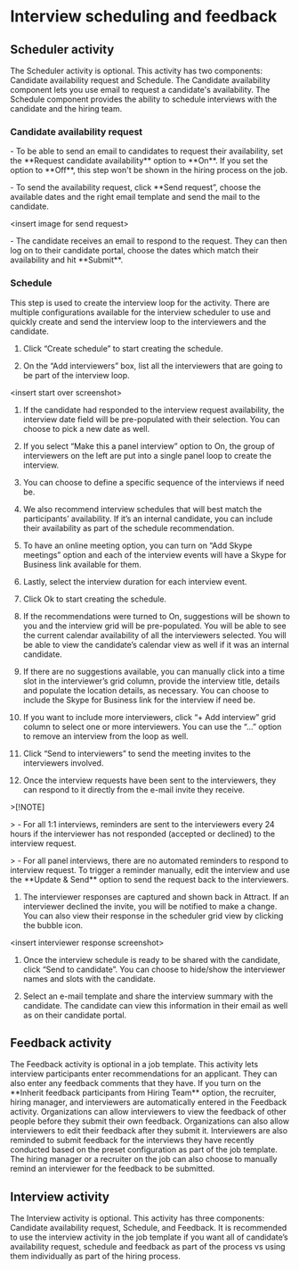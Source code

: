 Interview scheduling and feedback
=================================

Scheduler activity
------------------

The Scheduler activity is optional. This activity has two components: Candidate
availability request and Schedule. The Candidate availability component lets you
use email to request a candidate's availability. The Schedule component provides
the ability to schedule interviews with the candidate and the hiring team.

### Candidate availability request

\- To be able to send an email to candidates to request their availability, set
the \*\*Request candidate availability\*\* option to \*\*On\*\*. If you set the
option to \*\*Off\*\*, this step won't be shown in the hiring process on the
job.

\- To send the availability request, click \*\*Send request”, choose the
available dates and the right email template and send the mail to the candidate.

\<insert image for send request\>

\- The candidate receives an email to respond to the request. They can then log
on to their candidate portal, choose the dates which match their availability
and hit \*\*Submit\*\*.

### Schedule

This step is used to create the interview loop for the activity. There are
multiple configurations available for the interview scheduler to use and quickly
create and send the interview loop to the interviewers and the candidate.

1.  Click “Create schedule” to start creating the schedule.

2.  On the “Add interviewers” box, list all the interviewers that are going to
    be part of the interview loop.

\<insert start over screenshot\>

1.  If the candidate had responded to the interview request availability, the
    interview date field will be pre-populated with their selection. You can
    choose to pick a new date as well.

2.  If you select “Make this a panel interview” option to On, the group of
    interviewers on the left are put into a single panel loop to create the
    interview.

3.  You can choose to define a specific sequence of the interviews if need be.

4.  We also recommend interview schedules that will best match the participants’
    availability. If it’s an internal candidate, you can include their
    availability as part of the schedule recommendation.

5.  To have an online meeting option, you can turn on “Add Skype meetings”
    option and each of the interview events will have a Skype for Business link
    available for them.

6.  Lastly, select the interview duration for each interview event.

7.  Click Ok to start creating the schedule.

8.  If the recommendations were turned to On, suggestions will be shown to you
    and the interview grid will be pre-populated. You will be able to see the
    current calendar availability of all the interviewers selected. You will be
    able to view the candidate’s calendar view as well if it was an internal
    candidate.

9.  If there are no suggestions available, you can manually click into a time
    slot in the interviewer’s grid column, provide the interview title, details
    and populate the location details, as necessary. You can choose to include
    the Skype for Business link for the interview if need be.

10. If you want to include more interviewers, click “+ Add interview” grid
    column to select one or more interviewers. You can use the “…” option to
    remove an interview from the loop as well.

11. Click “Send to interviewers” to send the meeting invites to the interviewers
    involved.

12. Once the interview requests have been sent to the interviewers, they can
    respond to it directly from the e-mail invite they receive.

\>[!NOTE]

\> - For all 1:1 interviews, reminders are sent to the interviewers every 24
hours if the interviewer has not responded (accepted or declined) to the
interview request.

\> - For all panel interviews, there are no automated reminders to respond to
interview request. To trigger a reminder manually, edit the interview and use
the \*\*Update & Send\*\* option to send the request back to the interviewers.

1.  The interviewer responses are captured and shown back in Attract. If an
    interviewer declined the invite, you will be notified to make a change. You
    can also view their response in the scheduler grid view by clicking the
    bubble icon.

\<insert interviewer response screenshot\>

1.  Once the interview schedule is ready to be shared with the candidate, click
    “Send to candidate”. You can choose to hide/show the interviewer names and
    slots with the candidate.

2.  Select an e-mail template and share the interview summary with the
    candidate. The candidate can view this information in their email as well as
    on their candidate portal.

Feedback activity
-----------------

The Feedback activity is optional in a job template. This activity lets
interview participants enter recommendations for an applicant. They can also
enter any feedback comments that they have. If you turn on the \*\*Inherit
feedback participants from Hiring Team\*\* option, the recruiter, hiring
manager, and interviewers are automatically entered in the Feedback activity.
Organizations can allow interviewers to view the feedback of other people before
they submit their own feedback. Organizations can also allow interviewers to
edit their feedback after they submit it. Interviewers are also reminded to
submit feedback for the interviews they have recently conducted based on the
preset configuration as part of the job template. The hiring manager or a
recruiter on the job can also choose to manually remind an interviewer for the
feedback to be submitted.

Interview activity
------------------

The Interview activity is optional. This activity has three components:
Candidate availability request, Schedule, and Feedback. It is recommended to use
the interview activity in the job template if you want all of candidate’s
availability request, schedule and feedback as part of the process vs using them
individually as part of the hiring process.
